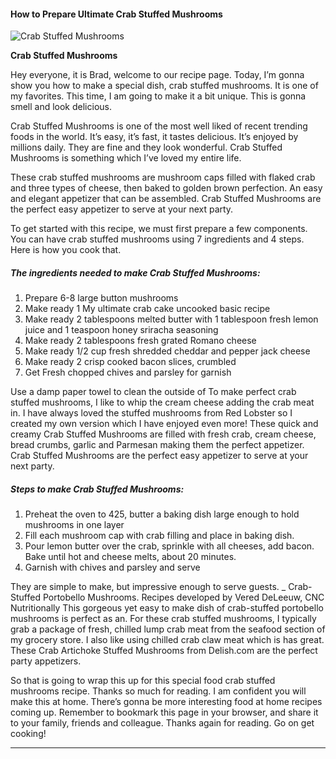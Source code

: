             

#### How to Prepare Ultimate Crab Stuffed Mushrooms

![Crab Stuffed Mushrooms](https://img-global.cpcdn.com/recipes/41962c9cf3d3a1a3/751x532cq70/crab-stuffed-mushrooms-recipe-main-photo.jpg)

**Crab Stuffed Mushrooms**

Hey everyone, it is Brad, welcome to our recipe page. Today, I’m gonna show you how to make a special dish, crab stuffed mushrooms. It is one of my favorites. This time, I am going to make it a bit unique. This is gonna smell and look delicious.

Crab Stuffed Mushrooms is one of the most well liked of recent trending foods in the world. It’s easy, it’s fast, it tastes delicious. It’s enjoyed by millions daily. They are fine and they look wonderful. Crab Stuffed Mushrooms is something which I’ve loved my entire life.

These crab stuffed mushrooms are mushroom caps filled with flaked crab and three types of cheese, then baked to golden brown perfection. An easy and elegant appetizer that can be assembled. Crab Stuffed Mushrooms are the perfect easy appetizer to serve at your next party.

To get started with this recipe, we must first prepare a few components. You can have crab stuffed mushrooms using 7 ingredients and 4 steps. Here is how you cook that.

##### The ingredients needed to make Crab Stuffed Mushrooms:

1.  Prepare 6-8 large button mushrooms
2.  Make ready 1 My ultimate crab cake uncooked basic recipe
3.  Make ready 2 tablespoons melted butter with 1 tablespoon fresh lemon juice and 1 teaspoon honey sriracha seasoning
4.  Make ready 2 tablespoons fresh grated Romano cheese
5.  Make ready 1/2 cup fresh shredded cheddar and pepper jack cheese
6.  Make ready 2 crisp cooked bacon slices, crumbled
7.  Get Fresh chopped chives and parsley for garnish

Use a damp paper towel to clean the outside of To make perfect crab stuffed mushrooms, I like to whip the cream cheese adding the crab meat in. I have always loved the stuffed mushrooms from Red Lobster so I created my own version which I have enjoyed even more! These quick and creamy Crab Stuffed Mushrooms are filled with fresh crab, cream cheese, bread crumbs, garlic and Parmesan making them the perfect appetizer. Crab Stuffed Mushrooms are the perfect easy appetizer to serve at your next party.

##### Steps to make Crab Stuffed Mushrooms:

1.  Preheat the oven to 425, butter a baking dish large enough to hold mushrooms in one layer
2.  Fill each mushroom cap with crab filling and place in baking dish.
3.  Pour lemon butter over the crab, sprinkle with all cheeses, add bacon. Bake until hot and cheese melts, about 20 minutes.
4.  Garnish with chives and parsley and serve

They are simple to make, but impressive enough to serve guests. \_ Crab-Stuffed Portobello Mushrooms. Recipes developed by Vered DeLeeuw, CNC Nutritionally This gorgeous yet easy to make dish of crab-stuffed portobello mushrooms is perfect as an. For these crab stuffed mushrooms, I typically grab a package of fresh, chilled lump crab meat from the seafood section of my grocery store. I also like using chilled crab claw meat which is has great. These Crab Artichoke Stuffed Mushrooms from Delish.com are the perfect party appetizers.

So that is going to wrap this up for this special food crab stuffed mushrooms recipe. Thanks so much for reading. I am confident you will make this at home. There’s gonna be more interesting food at home recipes coming up. Remember to bookmark this page in your browser, and share it to your family, friends and colleague. Thanks again for reading. Go on get cooking!

* * *